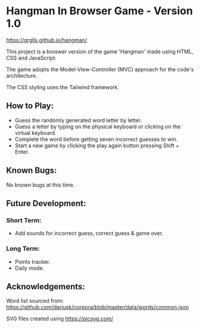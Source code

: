 # Hangman In Browser Game - Version 1.0
https://grglls.github.io/hangman/

This project is a broswer version of the game 'Hangman' made using HTML, CSS and JavaScript.

The game adopts the Model-View-Controller (MVC) approach for the code's architecture.

The CSS styling uses the Tailwind framework.

## How to Play:
* Guess the randomly generated word letter by letter. 
* Guess a letter by typing on the physical keyboard or clicking on the virtual keyboard.
* Complete the word before getting seven incorrect guesses to win.
* Start a new game by clicking the play again button pressing Shift + Enter.

## Known Bugs:
No known bugs at this time.

## Future Development:
### Short Term:
* Add sounds for incorrect guess, correct guess & game over.

### Long Term:
* Points tracker.
* Daily mode.

## Acknowledgements:
Word list sourced from:
https://github.com/dariusk/corpora/blob/master/data/words/common.json

SVG files created using https://picsvg.com/